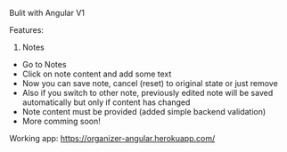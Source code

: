 Bulit with Angular V1

Features:
1) Notes
* Go to Notes
* Click on note content and add some text
* Now you can save note, cancel (reset) to original state or just remove 
* Also if you switch to other note, previously edited note will be saved automatically but only if content has changed 
* Note content must be provided (added simple backend validation)
* More comming soon!

Working app: https://organizer-angular.herokuapp.com/